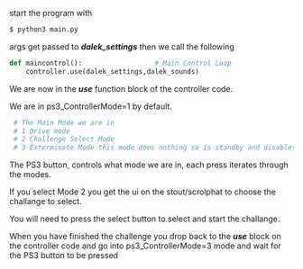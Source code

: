 
start the program with 

```bash
$ python3 main.py
```
args get passed to ___dalek_settings___ then we call the following 
```python
def maincontrol():                  # Main Control Loop
    controller.use(dalek_settings,dalek_sounds)
```

 We are now in the ___use___ function block of the controller code.

 We are in ps3_ControllerMode=1 by default.

 ```python
  # The Main Mode we are in
  # 1 Drive mode
  # 2 Challenge Select Mode
  # 3 Exterminate Mode this mode does nothing so is standby and disables the paddles on    #      the controller
 ```
 The PS3 button, controls what mode we are in, each press iterates through the modes.

 If you select Mode 2 you get the ui on the stout/scrolphat to choose the challange to select.

 You will need to press the select button to select and start the challange.
 

 When you have finished the challenge you drop back to the ___use___ block on the controller code and go into ps3_ControllerMode=3 mode and wait for the PS3 button to be pressed